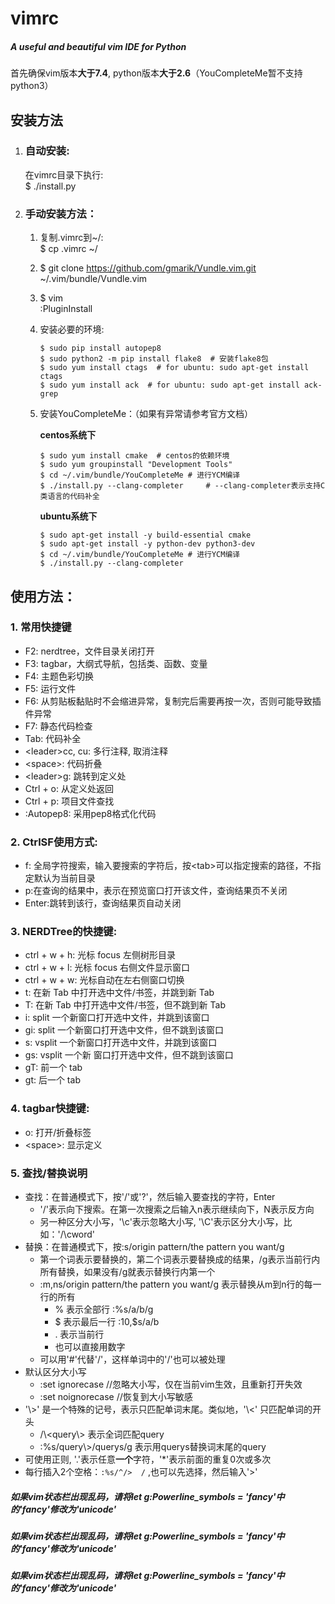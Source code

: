 # vimrc
##### A useful and beautiful vim IDE for Python

首先确保vim版本**大于7.4**, python版本**大于2.6**（YouCompleteMe暂不支持python3）

## 安装方法

1. ### 自动安装:

    在vimrc目录下执行:  
    $ ./install.py

2. ### 手动安装方法：
    1. 复制.vimrc到~/:  
       $ cp .vimrc ~/
    2. $ git clone https://github.com/gmarik/Vundle.vim.git ~/.vim/bundle/Vundle.vim
    3. $ vim  
       :PluginInstall
    4. 安装必要的环境:  

       ```
       $ sudo pip install autopep8
       $ sudo python2 -m pip install flake8  # 安装flake8包
       $ sudo yum install ctags  # for ubuntu: sudo apt-get install ctags
       $ sudo yum install ack  # for ubuntu: sudo apt-get install ack-grep
       ```

    5. 安装YouCompleteMe：（如果有异常请参考官方文档）  
  
       **centos系统下** 
     
       ```
       $ sudo yum install cmake  # centos的依赖环境  
       $ sudo yum groupinstall "Development Tools"  
       $ cd ~/.vim/bundle/YouCompleteMe # 进行YCM编译  
       $ ./install.py --clang-completer     # --clang-completer表示支持C类语言的代码补全
       ```

       **ubuntu系统下**  
     
       ```
       $ sudo apt-get install -y build-essential cmake  
       $ sudo apt-get install -y python-dev python3-dev  
       $ cd ~/.vim/bundle/YouCompleteMe # 进行YCM编译  
       $ ./install.py --clang-completer
       ```

## 使用方法：

### 1. 常用快捷键
  - F2:  nerdtree，文件目录关闭打开
  - F3:  tagbar，大纲式导航，包括类、函数、变量
  - F4:  主题色彩切换
  - F5:  运行文件
  - F6:  从剪贴板黏贴时不会缩进异常，复制完后需要再按一次，否则可能导致插件异常
  - F7:  静态代码检查
  - Tab:  代码补全
  - \<leader\>cc, cu:  多行注释, 取消注释
  - \<space\>:  代码折叠
  - \<leader\>g:  跳转到定义处
  - Ctrl + o:  从定义处返回
  - Ctrl + p:  项目文件查找
  - :Autopep8:  采用pep8格式化代码

### 2. CtrlSF使用方式:  
  - f: 全局字符搜索，输入要搜索的字符后，按\<tab\>可以指定搜索的路径，不指定默认为当前目录  
  - p:在查询的结果中，表示在预览窗口打开该文件，查询结果页不关闭  
  - Enter:跳转到该行，查询结果页自动关闭  

### 3. NERDTree的快捷键:  
  - ctrl + w + h:    光标 focus 左侧树形目录  
  - ctrl + w + l:    光标 focus 右侧文件显示窗口  
  - ctrl + w + w:    光标自动在左右侧窗口切换  
  - t:       在新 Tab 中打开选中文件/书签，并跳到新 Tab  
  - T:       在新 Tab 中打开选中文件/书签，但不跳到新 Tab  
  - i:       split 一个新窗口打开选中文件，并跳到该窗口  
  - gi:      split 一个新窗口打开选中文件，但不跳到该窗口  
  - s:       vsplit 一个新窗口打开选中文件，并跳到该窗口  
  - gs:      vsplit 一个新 窗口打开选中文件，但不跳到该窗口  
  - gT:      前一个 tab  
  - gt:      后一个 tab  

### 4. tagbar快捷键:  
  - o:         打开/折叠标签  
  - \<space\>: 显示定义  

### 5. 查找/替换说明
  - 查找：在普通模式下，按'/'或'?'，然后输入要查找的字符，Enter
      - '/'表示向下搜索。在第一次搜索之后输入n表示继续向下，N表示反方向
      - 另一种区分大小写，'\\c'表示忽略大小写, '\\C'表示区分大小写，比如：'/\\cword'
  - 替换：在普通模式下，按:s/origin pattern/the pattern you want/g
      - 第一个词表示要替换的，第二个词表示要替换成的结果，/g表示当前行内所有替换，如果没有/g就表示替换行内第一个
      - :m,ns/origin pattern/the pattern you want/g 表示替换从m到n行的每一行的所有
          - % 表示全部行 :%s/a/b/g
          - $ 表示最后一行 :10,$s/a/b
          - . 表示当前行
          - 也可以直接用数字
      - 可以用'#'代替'/'，这样单词中的'/'也可以被处理
  - 默认区分大小写
      - :set ignorecase //忽略大小写，仅在当前vim生效，且重新打开失效
      - :set noignorecase //恢复到大小写敏感
  - '\\\>' 是一个特殊的记号，表示只匹配单词末尾。类似地，'\\\<' 只匹配单词的开头
      - /\\\<query\\\>     表示全词匹配query
      - :%s/query\\\>/querys/g     表示用querys替换词末尾的query
  - 可使用正则, '.'表示任意**一个**字符，'\*'表示前面的重复0次或多次
  - 每行插入2个空格：`:%s/^/>  /` ,也可以先选择，然后输入'\>'

##### 如果vim状态栏出现乱码，请将let g:Powerline_symbols = 'fancy'中的'fancy'修改为'unicode'
##### 如果vim状态栏出现乱码，请将let g:Powerline_symbols = 'fancy'中的'fancy'修改为'unicode'
##### 如果vim状态栏出现乱码，请将let g:Powerline_symbols = 'fancy'中的'fancy'修改为'unicode'
